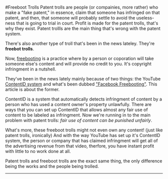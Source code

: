 #Freeboot Trolls
Patent trolls are people (or compainies, more rather) who make a "fake patent," in essence, claim that someone has infringed on that patent, and then, that someone will probably settle to avoid the useless-ness that is going to trial in court. Profit is made for the patent trolls, that's why they exist. Patent trollls are the main thing that's wrong with the patent system.

There's also another type of troll that's been in the news lateley. They're **freebot trolls**. 

Now, [freebooting][viewjacking] is a practice where by a person or coporation will take someone else's content and will provide no credit to you. It's copyright infringment in a nutshell.

They've been in the news lately mainly because of two things: the YouTube [ContentID system][CID] and what's been dubbed ["Facebook Freebooting"][fb]. This article is about the former. 

ContentID is a system that automatically detects infringment of content by a person who has used a content owner's property unlawfully. There are ways that you can set up ContentID that allows almost any fair use of content to be labeled as infringment. Now we're running in to the main problem with patent trolls: *fair use of content can be punished unfairly*.

What's more, these freeboot trolls might not even own any content! (just like patent trolls, ironically) And with the way YouTube has set up it's ContentID system, the person or company that has claimed infringment will get all of the advertising revenue from that video, therfore, you have instant profit with little to no work done at all.

Patent trolls and freeboot trolls are the exact same thing, the only difference being the works and the people being trolled.
___________

[viewjacking]:http://hellointernet.fm/5
[CID]:https://support.google.com/youtube/answer/2797370?hl=en
[fb]:https://www.youtube.com/watch?v=L6A1Lt0kvMA
